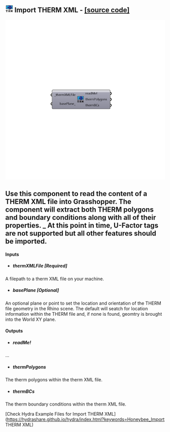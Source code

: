 ## ![](../../images/icons/Import_THERM_XML.png) Import THERM XML - [[source code]](https://github.com/ladybug-tools/honeybee-legacy/tree/master/src/Honeybee_Import%20THERM%20XML.py)

![](../../images/components/Import_THERM_XML.png)

Use this component to read the content of a THERM XML file into Grasshopper.  The component will extract both THERM polygons and boundary conditions along with all of their properties.
 _
 At this point in time, U-Factor tags are not supported but all other features should be imported.
 -
 

#### Inputs
* ##### thermXMLFile [Required]
A filepath to a therm XML file on your machine.
* ##### basePlane [Optional]
An optional plane or point to set the location and orientation of the THERM file geometry in the Rhino scene.  The default will seatch for location information within the THERM file and, if none is found, geomtry is brought into the World XY plane.

#### Outputs
* ##### readMe!
...
* ##### thermPolygons
The therm polygons within the therm XML file.
* ##### thermBCs
The therm boundary conditions within the therm XML file.


[Check Hydra Example Files for Import THERM XML](https://hydrashare.github.io/hydra/index.html?keywords=Honeybee_Import THERM XML)
